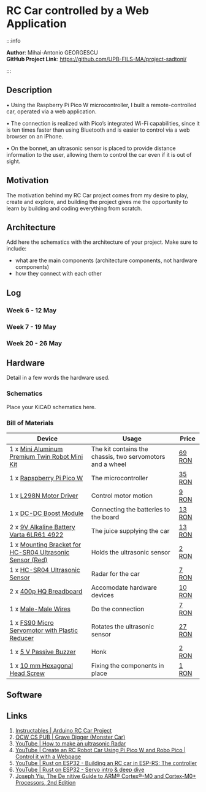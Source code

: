 # RC Car controlled by a Web Application

:::info 

**Author**: Mihai-Antonio GEORGESCU \
**GitHub Project Link**: https://github.com/UPB-FILS-MA/project-sadtoni/

:::

## Description

• Using the Raspberry Pi Pico W microcontroller, I built a remote-controlled car, operated via a web application.

• The connection is realized with Pico’s integrated Wi-Fi capabilities, since it is ten times faster than using Bluetooth and is easier to control via a web browser on an iPhone.

• On the bonnet, an ultrasonic sensor is placed to provide distance information to the user, allowing them to control the car even if it is out of sight.

## Motivation

The motivation behind my RC Car project comes from my desire to play, create and explore, and building the project gives me the opportunity to learn by building and coding everything from scratch.

## Architecture 

Add here the schematics with the architecture of your project. Make sure to include:
 - what are the main components (architecture components, not hardware components)
 - how they connect with each other

## Log

<!-- write every week your progress here -->

### Week 6 - 12 May

### Week 7 - 19 May

### Week 20 - 26 May

## Hardware

Detail in a few words the hardware used.

### Schematics

Place your KiCAD schematics here.

### Bill of Materials

| Device | Usage | Price |
|--------|--------|-------|
|1 x [Mini Aluminum Premium Twin Robot Mini Kit](https://www.optimusdigital.ro/en/robot-kits/3161-mini-aluminum-premium-twin-robot-mini-kit.html?search_query=0104110000027986%09&results=1)|The kit contains the chassis, two servomotors and a wheel|[69 RON](https://www.optimusdigital.ro/en/robot-kits/3161-mini-aluminum-premium-twin-robot-mini-kit.html?search_query=0104110000027986%09&results=1)| 
|1 x [Rapspberry Pi Pico W](https://www.raspberrypi.com/documentation/microcontrollers/raspberry-pi-pico.html) | The microcontroller | [35 RON](https://www.optimusdigital.ro/en/raspberry-pi-boards/12394-raspberry-pi-pico-w.html) |
|1 x [L298N Motor Driver](https://www.optimusdigital.ro/en/brushed-motor-drivers/145-l298n-dual-motor-driver.html?search_query=L298N&results=4) | Control motor motion | [9 RON](https://www.optimusdigital.ro/en/brushed-motor-drivers/145-l298n-dual-motor-driver.html?search_query=L298N&results=4)|
|1 x [DC-DC Boost Module ](https://www.optimusdigital.ro/en/chargers/7340-dc-dc-boost-module-with-microusb-input-charging-function-for-li-ion-batteries-and-usb-outputs.html?search_query=baterie&results=1) | Connecting the batteries to the board | [13 RON](https://www.optimusdigital.ro/en/chargers/7340-dc-dc-boost-module-with-microusb-input-charging-function-for-li-ion-batteries-and-usb-outputs.html?search_query=baterie&results=1)|
|2 x [9V Alkaline Battery Varta 6LR61 4922](https://www.optimusdigital.ro/en/9-v-pp3-batteries/3151-9v-alkaline-battery-varta-6lr61-4922-4008496559862.html)|The juice supplying the car |[13 RON](https://www.optimusdigital.ro/en/9-v-pp3-batteries/3151-9v-alkaline-battery-varta-6lr61-4922-4008496559862.html)|
|1 x [Mounting Bracket for HC-SR04 Ultrasonic Sensor (Red)](https://www.optimusdigital.ro/en/holders-and-mounting-accessories/7104-mounting-bracked-for-hc-sr04-ultrasonic-sensor-red.html?search_query=0104210000045369%09&results=1)|Holds the ultrasonic sensor| [2 RON](https://www.optimusdigital.ro/en/holders-and-mounting-accessories/7104-mounting-bracked-for-hc-sr04-ultrasonic-sensor-red.html?search_query=0104210000045369%09&results=1)|
|1 x [HC-SR04 Ultrasonic Sensor](https://www.optimusdigital.ro/en/ultrasonic-sensors/9-hc-sr04-ultrasonic-sensor.html?search_query=ultrasonic&results=87)|Radar for the car |[7 RON](https://www.optimusdigital.ro/en/ultrasonic-sensors/9-hc-sr04-ultrasonic-sensor.html?search_query=ultrasonic&results=87)|
|2 x [400p HQ Breadboard](https://www.optimusdigital.ro/en/breadboards/44-400p-hq-breadboard.html?search_query=breadboard&results=415)|Accomodate hardware devices |[10 RON](https://www.optimusdigital.ro/en/breadboards/44-400p-hq-breadboard.html?search_query=breadboard&results=415)|
|1 x [Male-Male Wires](https://www.optimusdigital.ro/en/wires-with-connectors/884-set-fire-tata-tata-40p-10-cm.html)|Do the connection |[7 RON](https://www.optimusdigital.ro/en/wires-with-connectors/884-set-fire-tata-tata-40p-10-cm.html)|
|1 x [FS90 Micro Servomotor with Plastic Reducer](https://www.optimusdigital.ro/en/servomotors/3165-fs90-micro-servomotor-with-plastic-reducing.html?search_query=servomotor&results=111)|Rotates the ultrasonic sensor |[27 RON](https://www.optimusdigital.ro/en/servomotors/3165-fs90-micro-servomotor-with-plastic-reducing.html?search_query=servomotor&results=111)|
|1 x [5 V Passive Buzzer](https://www.optimusdigital.ro/en/buzzers/634-5v-passive-buzzer.html?search_query=buzzer&results=87)|Honk |[2 RON](https://www.optimusdigital.ro/en/buzzers/634-5v-passive-buzzer.html?search_query=buzzer&results=87)|
|1 x [10 mm Hexagonal Head Screw](https://www.optimusdigital.ro/en/screws-and-nuts/5756-m6x10-mm-hexagonal-head-screw.html?search_query=screw&results=746)|Fixing the components in place |[1 RON](https://www.optimusdigital.ro/en/screws-and-nuts/5756-m6x10-mm-hexagonal-head-screw.html?search_query=screw&results=746)|


## Software

## Links

1. [Instructables | Arduino RC Car Project](https://www.instructables.com/Arduino-RC-Car-Project/)
2. [OCW CS PUB | Grave Digger (Monster Car)](https://ocw.cs.pub.ro/courses/pm/prj2017/ddragomir/bogdan_adrian.ene)
3. [YouTube | How to make an ultrasonic Radar](https://youtu.be/xngpwyQKnRw?si=VdglGKJKZDccrtuA)
4. [YouTube | Create an RC Robot Car Using Pi Pico W and Robo Pico | Control it with a Webpage](https://youtu.be/RFEyYCotwzM?si=uECjVORqA3PXx5x8)
5. [YouTube | Rust on ESP32 - Building an RC car in ESP-RS: The controller](https://youtu.be/CkjBdgiNRfc?si=QGZxqSq4LfnAQ8TG)
6. [YouTube | Rust on ESP32 - Servo intro & deep dive](https://youtu.be/-kRTRKL39pE?si=Uimh3aOyvrsSkAzS)
7. [Joseph Yiu, The De nitive Guide to ARM® Cortex®-M0 and Cortex-M0+ Processors, 2nd Edition](https://ctipub.sharepoint.com/:f:/s/12filsla2s2ame/Eq7HAUGk41BDkWn9AriDgooBL-SkHCnE4o_WfwC7Dex1eA?e=tUY1hP)